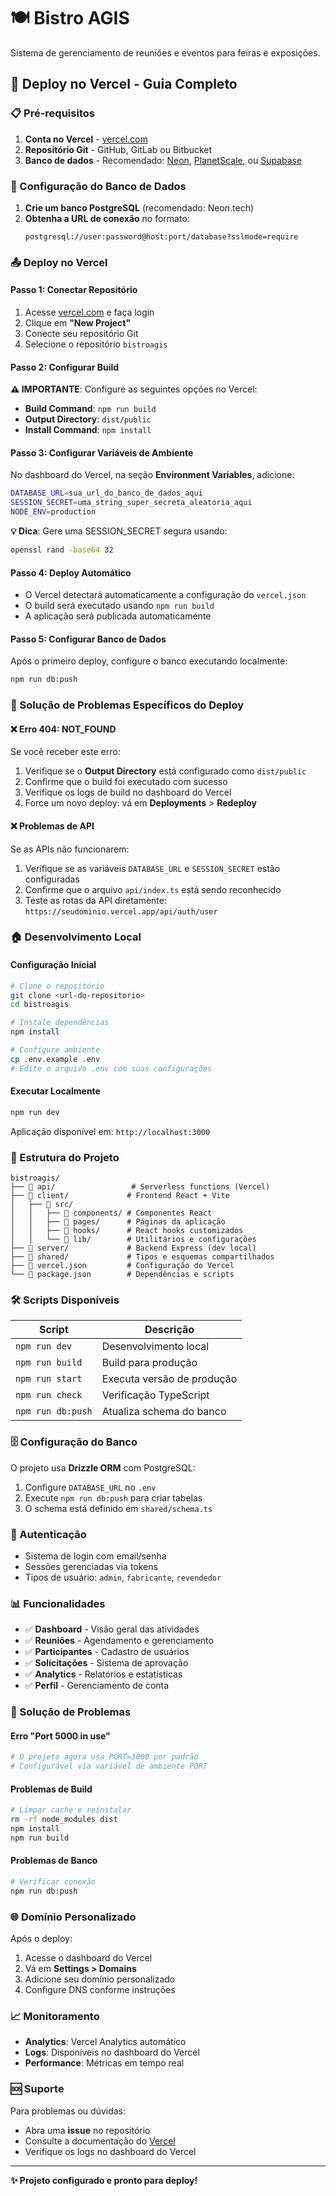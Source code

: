 # 🍽️ Bistro AGIS

Sistema de gerenciamento de reuniões e eventos para feiras e exposições.

## 🚀 Deploy no Vercel - Guia Completo

### 📋 Pré-requisitos

1. **Conta no Vercel** - [vercel.com](https://vercel.com)
2. **Repositório Git** - GitHub, GitLab ou Bitbucket
3. **Banco de dados** - Recomendado: [Neon](https://neon.tech), [PlanetScale](https://planetscale.com), ou [Supabase](https://supabase.com)

### 🔧 Configuração do Banco de Dados

1. **Crie um banco PostgreSQL** (recomendado: Neon.tech)
2. **Obtenha a URL de conexão** no formato:
   ```
   postgresql://user:password@host:port/database?sslmode=require
   ```

### 📤 Deploy no Vercel

#### Passo 1: Conectar Repositório
1. Acesse [vercel.com](https://vercel.com) e faça login
2. Clique em **"New Project"**
3. Conecte seu repositório Git
4. Selecione o repositório `bistroagis`

#### Passo 2: Configurar Build
**⚠️ IMPORTANTE**: Configure as seguintes opções no Vercel:
- **Build Command**: `npm run build`
- **Output Directory**: `dist/public`
- **Install Command**: `npm install`

#### Passo 3: Configurar Variáveis de Ambiente
No dashboard do Vercel, na seção **Environment Variables**, adicione:

```bash
DATABASE_URL=sua_url_do_banco_de_dados_aqui
SESSION_SECRET=uma_string_super_secreta_aleatoria_aqui
NODE_ENV=production
```

**💡 Dica**: Gere uma SESSION_SECRET segura usando:
```bash
openssl rand -base64 32
```

#### Passo 4: Deploy Automático
- O Vercel detectará automaticamente a configuração do `vercel.json`
- O build será executado usando `npm run build`
- A aplicação será publicada automaticamente

#### Passo 5: Configurar Banco de Dados
Após o primeiro deploy, configure o banco executando localmente:
```bash
npm run db:push
```

### 🔧 Solução de Problemas Específicos do Deploy

#### ❌ Erro 404: NOT_FOUND
Se você receber este erro:
1. Verifique se o **Output Directory** está configurado como `dist/public`
2. Confirme que o build foi executado com sucesso
3. Verifique os logs de build no dashboard do Vercel
4. Force um novo deploy: vá em **Deployments** > **Redeploy**

#### ❌ Problemas de API
Se as APIs não funcionarem:
1. Verifique se as variáveis `DATABASE_URL` e `SESSION_SECRET` estão configuradas
2. Confirme que o arquivo `api/index.ts` está sendo reconhecido
3. Teste as rotas da API diretamente: `https://seudominio.vercel.app/api/auth/user`

### 🏠 Desenvolvimento Local

#### Configuração Inicial
```bash
# Clone o repositório
git clone <url-do-repositorio>
cd bistroagis

# Instale dependências
npm install

# Configure ambiente
cp .env.example .env
# Edite o arquivo .env com suas configurações
```

#### Executar Localmente
```bash
npm run dev
```
Aplicação disponível em: `http://localhost:3000`

### 📁 Estrutura do Projeto

```
bistroagis/
├── 📁 api/                 # Serverless functions (Vercel)
├── 📁 client/             # Frontend React + Vite
│   ├── 📁 src/
│   │   ├── 📁 components/ # Componentes React
│   │   ├── 📁 pages/      # Páginas da aplicação
│   │   ├── 📁 hooks/      # React hooks customizados
│   │   └── 📁 lib/        # Utilitários e configurações
├── 📁 server/             # Backend Express (dev local)
├── 📁 shared/             # Tipos e esquemas compartilhados
├── 📄 vercel.json         # Configuração do Vercel
└── 📄 package.json        # Dependências e scripts
```

### 🛠️ Scripts Disponíveis

| Script | Descrição |
|--------|-----------|
| `npm run dev` | Desenvolvimento local |
| `npm run build` | Build para produção |
| `npm run start` | Executa versão de produção |
| `npm run check` | Verificação TypeScript |
| `npm run db:push` | Atualiza schema do banco |

### 🗄️ Configuração do Banco

O projeto usa **Drizzle ORM** com PostgreSQL:

1. Configure `DATABASE_URL` no `.env`
2. Execute `npm run db:push` para criar tabelas
3. O schema está definido em `shared/schema.ts`

### 🔐 Autenticação

- Sistema de login com email/senha
- Sessões gerenciadas via tokens
- Tipos de usuário: `admin`, `fabricante`, `revendedor`

### 📊 Funcionalidades

- ✅ **Dashboard** - Visão geral das atividades
- ✅ **Reuniões** - Agendamento e gerenciamento
- ✅ **Participantes** - Cadastro de usuários
- ✅ **Solicitações** - Sistema de aprovação
- ✅ **Analytics** - Relatórios e estatísticas
- ✅ **Perfil** - Gerenciamento de conta

### 🔧 Solução de Problemas

#### Erro "Port 5000 in use"
```bash
# O projeto agora usa PORT=3000 por padrão
# Configurável via variável de ambiente PORT
```

#### Problemas de Build
```bash
# Limpar cache e reinstalar
rm -rf node_modules dist
npm install
npm run build
```

#### Problemas de Banco
```bash
# Verificar conexão
npm run db:push
```

### 🌐 Domínio Personalizado

Após o deploy:
1. Acesse o dashboard do Vercel
2. Vá em **Settings > Domains**
3. Adicione seu domínio personalizado
4. Configure DNS conforme instruções

### 📈 Monitoramento

- **Analytics**: Vercel Analytics automático
- **Logs**: Disponíveis no dashboard do Vercel
- **Performance**: Métricas em tempo real

### 🆘 Suporte

Para problemas ou dúvidas:
- Abra uma **issue** no repositório
- Consulte a documentação do [Vercel](https://vercel.com/docs)
- Verifique os logs no dashboard do Vercel

---

**✨ Projeto configurado e pronto para deploy!**

